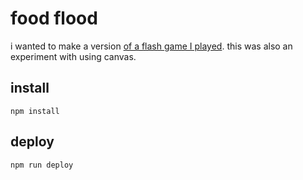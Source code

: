 # food flood

i wanted to make a version [of a flash game I played](http://www.flashbynight.com/drench/). this was also an experiment with using canvas.

## install

```
npm install
```

## deploy

```
npm run deploy
```
